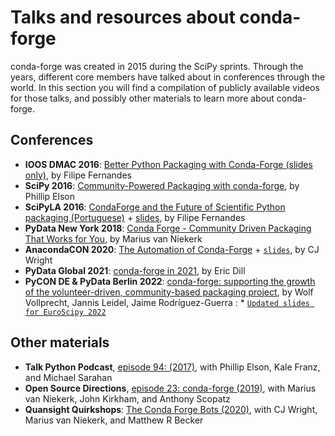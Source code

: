 
# Talks and resources about conda-forge

conda-forge was created in 2015 during the SciPy sprints. Through the years, different core
members have talked about in conferences through the world. In this section you will find
a compilation of publicly available videos for those talks, and possibly other materials
to learn more about conda-forge.

## Conferences

* **IOOS DMAC 2016**: [Better Python Packaging with Conda-Forge (slides only)](http://ocefpaf.github.io/talk_conda_packaging/), by Filipe Fernandes
* **SciPy 2016**: [Community-Powered Packaging with conda-forge](https://www.youtube.com/watch?v=Hacl_YFzZOw), by Phillip Elson
* **SciPyLA 2016**: [CondaForge and the Future of Scientific Python packaging (Portuguese)](https://www.youtube.com/watch?v=Y0Fv7zT4Jl0) + [slides](http://ocefpaf.github.io/SciPyLA_2016_talk/), by Filipe Fernandes
* **PyData New York 2018**: [Conda Forge - Community Driven Packaging That Works for You](https://www.youtube.com/watch?v=qHdRPoPYiHE), by Marius van Niekerk
* **AnacondaCON 2020**: [The Automation of Conda-Forge](https://anacondacon.io/cj-wright-bio) + [`slides`](/_static/theautomationofcondaforge_cj_wright_2020.pdf), by CJ Wright
* **PyData Global 2021**: [conda-forge in 2021](https://www.youtube.com/watch?v=N2XwK9BkJpA), by Eric Dill
* **PyCON DE & PyData Berlin 2022**: [conda-forge: supporting the growth of the volunteer-driven, community-based packaging project](https://www.youtube.com/watch?v=nTNoCM5alyE), by Wolf Vollprecht, Jannis Leidel, Jaime Rodríguez-Guerra
  : * [`Updated slides for EuroScipy 2022`](/_static/conda-forge_EuroSciPy2022.pdf)

## Other materials

* **Talk Python Podcast**, [episode 94: (2017)](https://talkpython.fm/episodes/show/94/guarenteed-packages-via-conda-and-conda-forge), with Phillip Elson, Kale Franz, and Michael Sarahan
* **Open Source Directions**, [episode 23: conda-forge (2019)](https://www.youtube.com/watch?v=EWh-BtdYE7M), with Marius van Niekerk, John Kirkham, and Anthony Scopatz
* **Quansight Quirkshops**: [The Conda Forge Bots (2020)](https://www.youtube.com/watch?v=uH1jM2U-0ho), with CJ Wright, Marius van Niekerk, and Matthew R Becker
